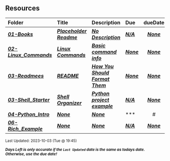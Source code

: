 ## Resources

| Folder                                                                                                                            | Title                                                                                                                            | Description                                                                                                                            | Due                                                                                                                   |                                                       dueDate                                                        |      |
| :-------------------------------------------------------------------------------------------------------------------------------- | :------------------------------------------------------------------------------------------------------------------------------- | :------------------------------------------------------------------------------------------------------------------------------------- | :-------------------------------------------------------------------------------------------------------------------- | :------------------------------------------------------------------------------------------------------------------: | ---- |
| ***<a href="https://github.com/rugbyprof/5143-Operating-Systems/tree/master/Resources/01-Books">01-Books</a>***                   | ***<a href="https://github.com/rugbyprof/5143-Operating-Systems/tree/master/Resources/01-Books"> Placeholder Readme </a>***      | ***<a href="https://github.com/rugbyprof/5143-Operating-Systems/tree/master/Resources/01-Books"> No Description</a>***                 | ***<a href="https://github.com/rugbyprof/5143-Operating-Systems/tree/master/Resources/01-Books">N/A</a>***            |     ***<a href="https://github.com/rugbyprof/5143-Operating-Systems/tree/master/Resources/01-Books">None</a>***      |      |
| ***<a href="https://github.com/rugbyprof/5143-Operating-Systems/tree/master/Resources/02-Linux_Commands">02-Linux_Commands</a>*** | ***<a href="https://github.com/rugbyprof/5143-Operating-Systems/tree/master/Resources/02-Linux_Commands"> Linux Commands </a>*** | ***<a href="https://github.com/rugbyprof/5143-Operating-Systems/tree/master/Resources/02-Linux_Commands"> Basic command info</a>***    | ***<a href="https://github.com/rugbyprof/5143-Operating-Systems/tree/master/Resources/02-Linux_Commands"> None</a>*** | ***<a href="https://github.com/rugbyprof/5143-Operating-Systems/tree/master/Resources/02-Linux_Commands">None</a>*** |      |
| ***<a href="https://github.com/rugbyprof/5143-Operating-Systems/tree/master/Resources/03-Readmees">03-Readmees</a>***             | ***<a href="https://github.com/rugbyprof/5143-Operating-Systems/tree/master/Resources/03-Readmees"> README </a>***               | ***<a href="https://github.com/rugbyprof/5143-Operating-Systems/tree/master/Resources/03-Readmees"> How You Should Format Them</a>***  | ***<a href="https://github.com/rugbyprof/5143-Operating-Systems/tree/master/Resources/03-Readmees"> None</a>***       |    ***<a href="https://github.com/rugbyprof/5143-Operating-Systems/tree/master/Resources/03-Readmees">None</a>***    |      |
| ***<a href="https://github.com/rugbyprof/5143-Operating-Systems/tree/master/Resources/03-Shell_Starter">03-Shell_Starter</a>***   | ***<a href="https://github.com/rugbyprof/5143-Operating-Systems/tree/master/Resources/03-Shell_Starter"> Shell Organizer </a>*** | ***<a href="https://github.com/rugbyprof/5143-Operating-Systems/tree/master/Resources/03-Shell_Starter"> Python project example</a>*** | ***<a href="https://github.com/rugbyprof/5143-Operating-Systems/tree/master/Resources/03-Shell_Starter">N/A</a>***    | ***<a href="https://github.com/rugbyprof/5143-Operating-Systems/tree/master/Resources/03-Shell_Starter">None</a>***  |      |
| ***<a href="https://github.com/rugbyprof/5143-Operating-Systems/tree/master/Resources/04-Python_Intro">04-Python_Intro</a>***     | ***<a href="https://github.com/rugbyprof/5143-Operating-Systems/tree/master/Resources/04-Python_Intro">None</a>***               | ***<a href="https://github.com/rugbyprof/5143-Operating-Systems/tree/master/Resources/04-Python_Intro">None</a>***                     | ***<a href="https://github.com/rugbyprof/5143-Operating-Systems/tree/master/Resources/04-Python_Intro">               |                                                          #                                                           | File | Description | </a>*** | ***<a href="https://github.com/rugbyprof/5143-Operating-Systems/tree/master/Resources/04-Python_Intro">None</a>*** |  |
| ***<a href="https://github.com/rugbyprof/5143-Operating-Systems/tree/master/Resources/06-Rich_Example">06-Rich_Example</a>***     | ***<a href="https://github.com/rugbyprof/5143-Operating-Systems/tree/master/Resources/06-Rich_Example">None</a>***               | ***<a href="https://github.com/rugbyprof/5143-Operating-Systems/tree/master/Resources/06-Rich_Example">None</a>***                     | ***<a href="https://github.com/rugbyprof/5143-Operating-Systems/tree/master/Resources/06-Rich_Example">N/A</a>***     |  ***<a href="https://github.com/rugbyprof/5143-Operating-Systems/tree/master/Resources/06-Rich_Example">None</a>***  |      |

<sup>Last Updated: 2023-10-03 (Tue @ 19:45)</sup> 

<sup>***Days Left is only accurate if the `Last Updated` date is the same as todays date. Otherwise, use the due date!***</sup> 